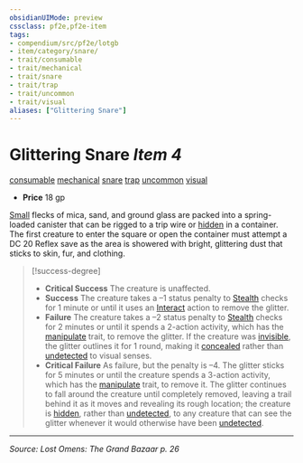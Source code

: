 ```yaml
---
obsidianUIMode: preview
cssclass: pf2e,pf2e-item
tags:
- compendium/src/pf2e/lotgb
- item/category/snare/
- trait/consumable
- trait/mechanical
- trait/snare
- trait/trap
- trait/uncommon
- trait/visual
aliases: ["Glittering Snare"]
---
```

# Glittering Snare *Item 4*  
[consumable](consumable.md "Consumable Item Trait")  [mechanical](mechanical.md "Mechanical Hazard Trait")  [snare](snare.md "Snare Item Trait")  [trap](trap.md "Trap Hazard Trait")  [uncommon](uncommon.md "Uncommon Rarity Trait")  [visual](visual.md "Visual Effect Trait")  

- **Price** 18 gp

[Small](small-b1.md "Small Size Trait") flecks of mica, sand, and ground glass are packed into a spring-loaded canister that can be rigged to a trip wire or [hidden](conditions.md#Hidden) in a container. The first creature to enter the square or open the container must attempt a DC 20 Reflex save as the area is showered with bright, glittering dust that sticks to skin, fur, and clothing.

> [!success-degree] 
> - **Critical Success** The creature is unaffected.
> - **Success** The creature takes a –1 status penalty to [Stealth](skills.md#Stealth) checks for 1 minute or until it uses an [Interact](interact.md) action to remove the glitter.
> - **Failure** The creature takes a –2 status penalty to [Stealth](skills.md#Stealth) checks for 2 minutes or until it spends a 2-action activity, which has the [manipulate](manipulate.md "Manipulate General Trait") trait, to remove the glitter. If the creature was [invisible](conditions.md#Invisible), the glitter outlines it for 1 round, making it [concealed](conditions.md#Concealed) rather than [undetected](conditions.md#Undetected) to visual senses.
> - **Critical Failure** As failure, but the penalty is –4. The glitter sticks for 5 minutes or until the creature spends a 3-action activity, which has the [manipulate](manipulate.md "Manipulate General Trait") trait, to remove it. The glitter continues to fall around the creature until completely removed, leaving a trail behind it as it moves and revealing its rough location; the creature is [hidden](conditions.md#Hidden), rather than [undetected](conditions.md#Undetected), to any creature that can see the glitter whenever it would otherwise have been [undetected](conditions.md#Undetected).


---
*Source: Lost Omens: The Grand Bazaar p. 26*